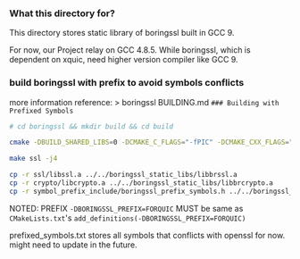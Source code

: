 ### What this directory for?

This directory stores static library of boringssl built in GCC 9.

For now, our Project relay on GCC 4.8.5. While boringssl, which is dependent on xquic, need higher version compiler like GCC 9. 


### build boringssl with prefix to avoid symbols conflicts

more information reference: > boringssl BUILDING.md `### Building with Prefixed Symbols`

``` BASH
# cd boringssl && mkdir build && cd build 

cmake -DBUILD_SHARED_LIBS=0 -DCMAKE_C_FLAGS="-fPIC" -DCMAKE_CXX_FLAGS="-fPIC" -DBORINGSSL_PREFIX=FORQUIC -DBORINGSSL_PREFIX_SYMBOLS=../../boringssl_static_libs/prefixed_symbols.txt ..

make ssl -j4

cp -r ssl/libssl.a ../../boringssl_static_libs/libbrssl.a
cp -r crypto/libcrypto.a ../../boringssl_static_libs/libbrcrypto.a
cp -r symbol_prefix_include/boringssl_prefix_symbols.h ../../boringssl_static_libs/

```

NOTED: PREFIX `-DBORINGSSL_PREFIX=FORQUIC` MUST be same as `CMakeLists.txt`'s `add_definitions(-DBORINGSSL_PREFIX=FORQUIC)`

prefixed_symbols.txt stores all symbols that conflicts with openssl for now. might need to update in the future.